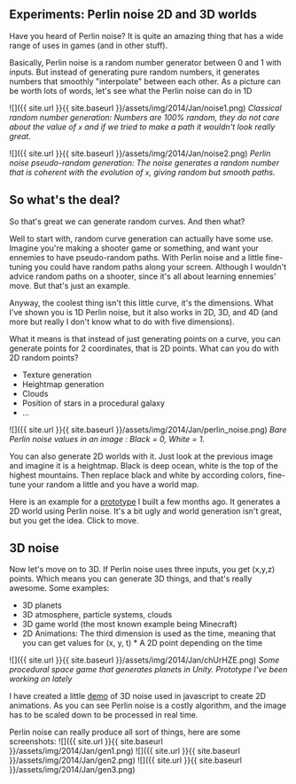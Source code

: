 ## Experiments: Perlin noise 2D and 3D worlds

Have you heard of Perlin noise? It is quite an amazing thing that has a wide range of uses in games (and in other stuff).

Basically, Perlin noise is a random number generator between 0 and 1 with inputs. But instead of generating pure random numbers, it generates numbers that smoothly "interpolate" between each other.
As a picture can be worth lots of words, let's see what the Perlin noise can do in 1D

![]({{ site.url }}{{ site.baseurl }}/assets/img/2014/Jan/noise1.png)
*Classical random number generation: Numbers are 100% random, they do not care about the value of `x` and if we tried to make a path it wouldn't look really great.*

![]({{ site.url }}{{ site.baseurl }}/assets/img/2014/Jan/noise2.png)
*Perlin noise pseudo-random generation: The noise generates a random number that is coherent with the evolution of `x`, giving random but smooth paths.*

## So what's the deal?

So that's great we can generate random curves. And then what?

Well to start with, random curve generation can actually have some use. Imagine you're making a shooter game or something, and want your ennemies to have pseudo-random paths. With Perlin noise and a little fine-tuning you could have random paths along your screen. Although I wouldn't advice random paths on a shooter, since it's all about learning ennemies' move. But that's just an example.

Anyway, the coolest thing isn't this little curve, it's the dimensions. What I've shown you is 1D Perlin noise, but it also works in 2D, 3D, and 4D (and more but really I don't know what to do with five dimensions).

What it means is that instead of just generating points on a curve, you can generate points for 2 coordinates, that is 2D points. What can you do with 2D random points?

* Texture generation
* Heightmap generation
* Clouds
* Position of stars in a procedural galaxy
* ...

![]({{ site.url }}{{ site.baseurl }}/assets/img/2014/Jan/perlin_noise.png)
*Bare Perlin noise values in an image : Black = 0, White = 1.*

You can also generate 2D worlds with it. Just look at the previous image and imagine it is a heightmap. Black is deep ocean, white is the top of the highest mountains. Then replace black and white by according colors, fine-tune your random a little and you have a world map.

Here is an example for a [prototype]() I built a few months ago. It generates a 2D world using Perlin noise. It's a bit ugly and world generation isn't great, but you get the idea. Click to move.

## 3D noise

Now let's move on to 3D. If Perlin noise uses three inputs, you get (x,y,z) points. Which means you can generate 3D things, and that's really awesome. Some examples:

* 3D planets
* 3D atmosphere, particle systems, clouds
* 3D game world (the most known example being Minecraft)
* 2D Animations: The third dimension is used as the time, meaning that you can get values for (x, y, t) * A 2D point depending on the time

![]({{ site.url }}{{ site.baseurl }}/assets/img/2014/Jan/chUrHZE.png)
*Some procedural space game that generates planets in Unity. Prototype I've been working on lately*

I have created a little [demo](assets/files/perlin/index.html) of 3D noise used in javascript to create 2D animations. As you can see Perlin noise is a costly algorithm, and the image has to be scaled down to be processed in real time.

Perlin noise can really produce all sort of things, here are some screenshots:
![]({{ site.url }}{{ site.baseurl }}/assets/img/2014/Jan/gen1.png)
![]({{ site.url }}{{ site.baseurl }}/assets/img/2014/Jan/gen2.png)
![]({{ site.url }}{{ site.baseurl }}/assets/img/2014/Jan/gen3.png)
